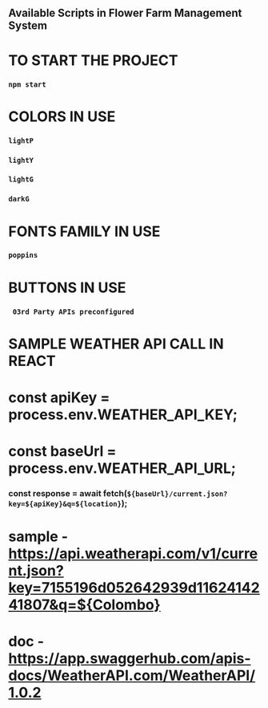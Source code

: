 ## Available Scripts in Flower Farm Management System


# TO START THE PROJECT
### `npm start`


# COLORS IN USE
### `lightP`
### `lightY`
### `lightG`
### `darkG`



#  FONTS FAMILY IN USE
### `poppins`



# BUTTONS IN USE
###








### ` 03rd Party APIs preconfigured`

# SAMPLE WEATHER API CALL IN REACT
# const apiKey = process.env.WEATHER_API_KEY;
# const baseUrl = process.env.WEATHER_API_URL;
### const response = await fetch(`${baseUrl}/current.json?key=${apiKey}&q=${location}`);

# sample - https://api.weatherapi.com/v1/current.json?key=7155196d052642939d1162414241807&q=${Colombo}
# doc - https://app.swaggerhub.com/apis-docs/WeatherAPI.com/WeatherAPI/1.0.2

